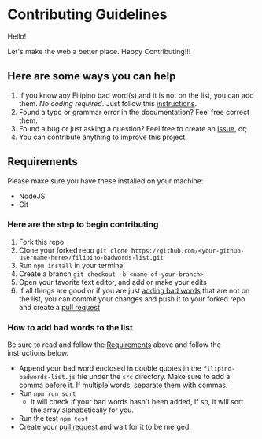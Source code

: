 # Contributing Guidelines

Hello!

Let's make the web a better place. Happy Contributing!!!

## Here are some ways you can help

1. If you know any Filipino bad word(s) and it is not on the list, you can add them. _No coding required_. Just follow this [instructions](https://github.com/jromest/filipino-badwords-list/blob/master/CONTRIBUTING.md#how-to-add-bad-words-to-the-list).
2. Found a typo or grammar error in the documentation? Feel free correct them.
3. Found a bug or just asking a question? Feel free to create an [issue](https://github.com/jromest/filipino-badwords-list/issues), or;
4. You can contribute anything to improve this project.

## Requirements

Please make sure you have these installed on your machine:

- NodeJS
- Git

### Here are the step to begin contributing

1. Fork this repo
2. Clone your forked repo `git clone https://github.com/<your-github-username-here>/filipino-badwords-list.git`
3. Run `npm install` in your terminal
4. Create a branch `git checkout -b <name-of-your-branch>`
5. Open your favorite text editor, and add or make your edits
6. If all things are good or if you are just [adding bad words](https://github.com/jromest/filipino-badwords-list/blob/master/CONTRIBUTING.md#how-to-add-bad-words-to-the-list) that are not on the list, you can commit your changes and push it to your forked repo and create a [pull request](https://github.com/jromest/filipino-badwords-list/pulls)

### How to add bad words to the list

Be sure to read and follow the [Requirements](https://github.com/jromest/filipino-badwords-list/blob/master/CONTRIBUTING.md#requirements) above and follow the instructions below.

- Append your bad word enclosed in double quotes in the `filipino-badwords-list.js` file under the `src` directory. Make sure to add a comma before it. If multiple words, separate them with commas.
- Run `npm run sort`
  - it will check if your bad words hasn't been added, if so, it will sort the array alphabetically for you.
- Run the test `npm test`
- Create your [pull request](https://github.com/jromest/filipino-badwords-list/pulls) and wait for it to be merged.
